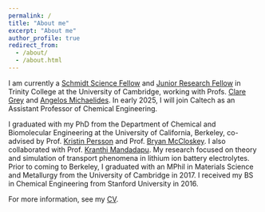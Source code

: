 ```yaml
---
permalink: /
title: "About me"
excerpt: "About me"
author_profile: true
redirect_from: 
  - /about/
  - /about.html
---
```


I am currently a [Schmidt Science Fellow](https://schmidtsciencefellows.org/fellow/kara-fong/) and [Junior Research Fellow](https://www.trin.cam.ac.uk/fellows/junior-research-fellowships/) in Trinity College at the University of Cambridge, working with Profs. [Clare Grey](https://www.ch.cam.ac.uk/group/grey/index) and [Angelos Michaelides](https://www.ch.cam.ac.uk/group/michaelides/). In early 2025, I will join Caltech as an Assistant Professor of Chemical Engineering.

I graduated with my PhD from the Department of Chemical and Biomolecular Engineering at the University of California, Berkeley, co-advised by Prof. [Kristin Persson](https://perssongroup.lbl.gov/) and Prof. [Bryan McCloskey](http://www.mccloskeylab.com/). I also collaborated with Prof. [Kranthi Mandadapu](http://www.cchem.berkeley.edu/kranthi/). My research focused on theory and simulation of transport phenomena in lithium ion battery electrolytes. Prior to coming to Berkeley, I graduated with an MPhil in Materials Science and Metallurgy from the University of Cambridge in 2017. I received my BS in Chemical Engineering from Stanford University in 2016. 

For more information, see my [CV](files/KaraFong_CV.pdf). 
